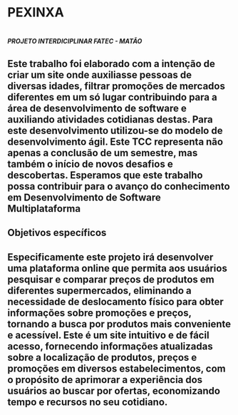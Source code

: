 <h1>PEXINXA<h1>
<h5>PROJETO INTERDICIPLINAR FATEC - MATÃO<h5>
<h2>Este trabalho foi elaborado com a intenção de criar um site onde auxiliasse pessoas de diversas idades, filtrar promoções de mercados diferentes em um só lugar contribuindo para a área de desenvolvimento de software e auxiliando atividades cotidianas destas. Para este desenvolvimento utilizou-se do modelo de desenvolvimento ágil.
Este TCC representa não apenas a conclusão de um semestre, mas também o início de novos desafios e descobertas. Esperamos que este trabalho possa contribuir para o avanço do conhecimento em Desenvolvimento de Software Multiplataforma
<h2>
  <p>Objetivos específicos <p>
<h2>
Especificamente este projeto irá desenvolver uma plataforma online que permita aos usuários pesquisar e comparar preços de produtos em diferentes supermercados, eliminando a necessidade de deslocamento físico para obter informações sobre promoções e preços, tornando a busca por produtos mais conveniente e acessível.
Este é um site intuitivo e de fácil acesso, fornecendo informações atualizadas sobre a localização de produtos, preços e promoções em diversos estabelecimentos, com o propósito de aprimorar a experiência dos usuários ao buscar por ofertas, economizando tempo e recursos no seu cotidiano.
<h2>
